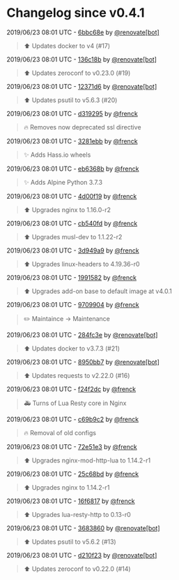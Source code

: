 # Changelog since v0.4.1

2019/06/23 08:01 UTC - [6bbc68e](https://github.com/hassio-addons/addon-glances/commit/6bbc68e73927746f1eebdce848c9a3851a7120b4) by [@renovate[bot]](https://github.com/apps/renovate)
> :arrow_up: Updates docker to v4 (#17) 

2019/06/23 08:01 UTC - [136c18b](https://github.com/hassio-addons/addon-glances/commit/136c18b883ae70afcd611cfd25894ed12a16b466) by [@renovate[bot]](https://github.com/apps/renovate)
> :arrow_up: Updates zeroconf to v0.23.0 (#19) 

2019/06/23 08:01 UTC - [12371d6](https://github.com/hassio-addons/addon-glances/commit/12371d6446f21014ad5f8b7f4bd7af714347dcbd) by [@renovate[bot]](https://github.com/apps/renovate)
> :arrow_up: Updates psutil to v5.6.3 (#20) 

2019/06/23 08:01 UTC - [d319295](https://github.com/hassio-addons/addon-glances/commit/d3192953d2754d34b418e173a5e2256961cfdffd) by [@frenck](https://github.com/frenck)
> :fire: Removes now deprecated ssl directive 

2019/06/23 08:01 UTC - [3281ebb](https://github.com/hassio-addons/addon-glances/commit/3281ebb2388a848707d46f9549469032ff8f0235) by [@frenck](https://github.com/frenck)
> :sparkles: Adds Hass.io wheels 

2019/06/23 08:01 UTC - [eb6368b](https://github.com/hassio-addons/addon-glances/commit/eb6368b8fc3a53194cb39c3a10b934908a7ceadd) by [@frenck](https://github.com/frenck)
> :sparkles: Adds Alpine Python 3.7.3 

2019/06/23 08:01 UTC - [4d00f19](https://github.com/hassio-addons/addon-glances/commit/4d00f19bd0b7872f558bdd7cfee7b6092eb0b3b6) by [@frenck](https://github.com/frenck)
> :arrow_up: Upgrades nginx to 1.16.0-r2 

2019/06/23 08:01 UTC - [cb540fd](https://github.com/hassio-addons/addon-glances/commit/cb540fdbdb6234aa1180f6e8e92d2d9337eea5af) by [@frenck](https://github.com/frenck)
> :arrow_up: Upgrades musl-dev to 1.1.22-r2 

2019/06/23 08:01 UTC - [3d949a9](https://github.com/hassio-addons/addon-glances/commit/3d949a9807921888e661c398784833cd6ca31e7d) by [@frenck](https://github.com/frenck)
> :arrow_up: Upgrades linux-headers to 4.19.36-r0 

2019/06/23 08:01 UTC - [1991582](https://github.com/hassio-addons/addon-glances/commit/19915828c5035be10a1abc71e5a1b0b09a4d5580) by [@frenck](https://github.com/frenck)
> :arrow_up: Upgrades add-on base to default image at v4.0.1 

2019/06/23 08:01 UTC - [9709904](https://github.com/hassio-addons/addon-glances/commit/97099041aeb71f6b03871abeeccaab2c1483a696) by [@frenck](https://github.com/frenck)
> :pencil2: Maintaince -> Maintenance 

2019/06/23 08:01 UTC - [284fc3e](https://github.com/hassio-addons/addon-glances/commit/284fc3e45c8812960d5cddd6d8b9ff0b10068638) by [@renovate[bot]](https://github.com/apps/renovate)
> :arrow_up: Updates docker to v3.7.3 (#21) 

2019/06/23 08:01 UTC - [8950bb7](https://github.com/hassio-addons/addon-glances/commit/8950bb7bed5a679c7a358c19f0b3eaad25d5e9b3) by [@renovate[bot]](https://github.com/apps/renovate)
> :arrow_up: Updates requests to v2.22.0 (#16) 

2019/06/23 08:01 UTC - [f24f2dc](https://github.com/hassio-addons/addon-glances/commit/f24f2dc062c2e56faf1593341363d0a94388c9c1) by [@frenck](https://github.com/frenck)
> :ambulance: Turns of Lua Resty core in Nginx 

2019/06/23 08:01 UTC - [c69b9c2](https://github.com/hassio-addons/addon-glances/commit/c69b9c20065a90c1439b0644aca8638252fe8790) by [@frenck](https://github.com/frenck)
> :fire: Removal of old configs 

2019/06/23 08:01 UTC - [72e51e3](https://github.com/hassio-addons/addon-glances/commit/72e51e3cb99323b49a5250f3d32a363883db998b) by [@frenck](https://github.com/frenck)
> :arrow_up: Upgrades nginx-mod-http-lua to 1.14.2-r1 

2019/06/23 08:01 UTC - [25c68bd](https://github.com/hassio-addons/addon-glances/commit/25c68bdd663859504b2dd405abe8a84ae2c18f1e) by [@frenck](https://github.com/frenck)
> :arrow_up: Upgrades nginx to 1.14.2-r1 

2019/06/23 08:01 UTC - [16f6817](https://github.com/hassio-addons/addon-glances/commit/16f6817079ca82a82198754b8791891649b294ad) by [@frenck](https://github.com/frenck)
> :arrow_up: Upgrades lua-resty-http to 0.13-r0 

2019/06/23 08:01 UTC - [3683860](https://github.com/hassio-addons/addon-glances/commit/3683860853bf455eec2cb0c197e83f2fa8cd5de0) by [@renovate[bot]](https://github.com/apps/renovate)
> :arrow_up: Updates psutil to v5.6.2 (#13) 

2019/06/23 08:01 UTC - [d210f23](https://github.com/hassio-addons/addon-glances/commit/d210f23dd0170d6e92c12d3e81faf0e5f110d584) by [@renovate[bot]](https://github.com/apps/renovate)
> :arrow_up: Updates zeroconf to v0.22.0 (#14) 

